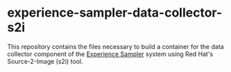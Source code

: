 # experience-sampler-data-collector-s2i

This repository contains the files necessary to build a container for the data collector component of the [Experience Sampler](http://www.experiencesampler.com) system using Red Hat's Source-2-Image (s2i) tool.

